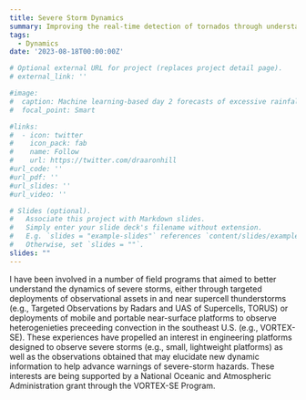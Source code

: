 ```yaml
---
title: Severe Storm Dynamics
summary: Improving the real-time detection of tornados through understanding of environmental precursors
tags:
  - Dynamics
date: '2023-08-18T00:00:00Z'

# Optional external URL for project (replaces project detail page).
# external_link: ''

#image:
#  caption: Machine learning-based day 2 forecasts of excessive rainfall associated with Hurricane Ida with overlapping observations
#  focal_point: Smart

#links:
#  - icon: twitter
#    icon_pack: fab
#    name: Follow
#    url: https://twitter.com/draaronhill
#url_code: ''
#url_pdf: ''
#url_slides: ''
#url_video: ''

# Slides (optional).
#   Associate this project with Markdown slides.
#   Simply enter your slide deck's filename without extension.
#   E.g. `slides = "example-slides"` references `content/slides/example-slides.md`.
#   Otherwise, set `slides = ""`.
slides: ""
---
```


I have been involved in a number of field programs that aimed to better understand the dynamics of severe storms, either through targeted deployments of observational assets in and near supercell thunderstorms (e.g., Targeted Observations by Radars and UAS of Supercells, TORUS) or deployments of mobile and portable near-surface platforms to observe heterogenieties preceeding convection in the southeast U.S. (e.g., VORTEX-SE). These experiences have propelled an interest in engineering platforms designed to observe severe storms (e.g., small, lightweight platforms) as well as the observations obtained that may elucidate new dynamic information to help advance warnings of severe-storm hazards. These interests are being supported by a National Oceanic and Atmospheric Administration grant through the VORTEX-SE Program.